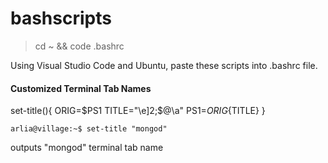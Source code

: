 # bashscripts
> cd ~ && code .bashrc

Using Visual Studio Code and Ubuntu, paste these scripts into .bashrc file.

#### Customized Terminal Tab Names

set-title(){
  ORIG=$PS1
  TITLE="\e]2;$@\a"
  PS1=${ORIG}${TITLE}
}

```console
arlia@village:~$ set-title "mongod"
```

outputs "mongod" terminal tab name